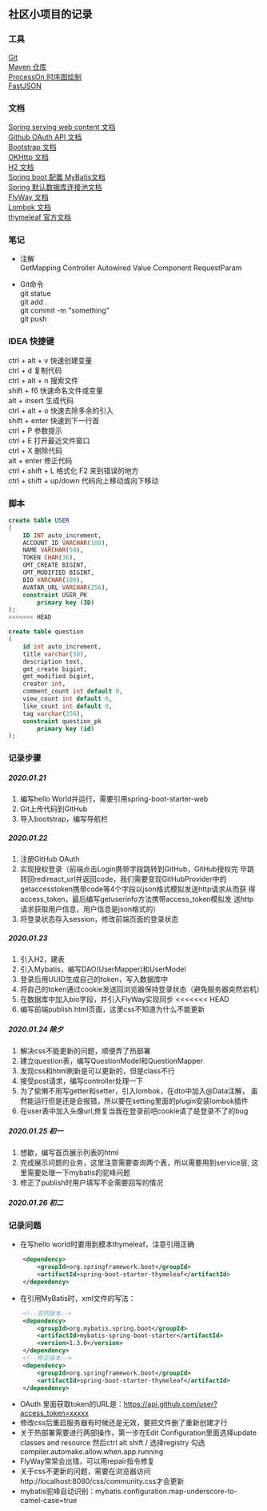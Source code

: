 ## 社区小项目的记录

###  工具  
[Git](https://git-scm.com/)  
[Maven 仓库](https://mvnrepository.com/)  
[ProcessOn 时序图绘制](https://www.processon.com/)  
[FastJSON]()

### 文档
[Spring serving web content 文档](https://spring.io/guides/gs/serving-web-content/)  
[Github OAuth API 文档](https://developer.github.com/apps/building-oauth-apps/authorizing-oauth-apps/)    
[Bootstrap 文档](https://v3.bootcss.com/)  
[OKHttp 文档](https://square.github.io/okhttp/)  
[H2 文档](http://www.h2database.com/html/quickstart.html)  
[Spring boot 配置 MyBatis文档](https://mybatis.org/spring-boot-starter/mybatis-spring-boot-autoconfigure/#)  
[Spring 默认数据库连接池文档](https://docs.spring.io/spring-boot/docs/2.0.0.RC1/reference/htmlsingle/#boot-features-embedded-database-support)  
[FlyWay 文档](https://flywaydb.org/getstarted/firststeps/maven)  
[Lombok 文档](https://projectlombok.org/)  
[thymeleaf 官方文档](https://www.thymeleaf.org/doc/tutorials/3.0/usingthymeleaf.html#setting-attribute-values)

### 笔记
* 注解  
GetMapping Controller Autowired Value Component RequestParam

* Git命令  
git statue  
git add .  
git commit -m "something"  
git push

###  IDEA 快捷键  
ctrl + alt + v  快速创建变量  
ctrl + d  复制代码  
ctrl + alt + n 搜索文件  
shift + f6 快速命名文件或变量  
alt + insert 生成代码  
ctrl + alt + o  快速去除多余的引入  
shift + enter  快速到下一行首  
ctrl + P 参数提示   
ctrl + E 打开最近文件窗口  
ctrl + X  删除代码  
alt + enter 修正代码  
ctrl + shift + L  格式化
F2  来到错误的地方  
ctrl + shift + up/down  代码向上移动或向下移动

### 脚本
```sql
create table USER
(
	ID INT auto_increment,
	ACCOUNT_ID VARCHAR(100),
	NAME VARCHAR(50),
	TOKEN CHAR(36),
	GMT_CREATE BIGINT,
	GMT_MODIFIED BIGINT,
    BIO VARCHAR(100),
    AVATAR_URL VARCHAR(256),
	constraint USER_PK
		primary key (ID)
);
<<<<<<< HEAD

create table question
(
	id int auto_increment,
	title varchar(50),
	description text,
	gmt_create bigint,
	gmt_modified bigint,
	creator int,
	comment_count int default 0,
	view_count int default 0,
	like_count int default 0,
	tag varchar(256),
	constraint question_pk
		primary key (id)
);

```

### 记录步骤  
##### 2020.01.21  
1. 编写hello World并运行，需要引用spring-boot-starter-web
2. Git上传代码到GitHub    
3. 导入bootstrap，编写导航栏    

##### 2020.01.22
1. 注册GitHub OAuth
2. 实现授权登录（前端点击Login携带字段跳转到GitHub，GitHub授权完
毕跳转回redireact_url并返回code，我们需要变现GitHubProvider中的
getaccesstoken携带code等4个字段以json格式模拟发送http请求从而获
得access_token，最后编写getuserinfo方法携带access_token模拟发
送http请求获取用户信息，用户信息是json格式的）
3. 将登录状态存入session，修改前端页面的登录状态

##### 2020.01.23
1. 引入H2，建表
2. 引入Mybatis，编写DAO(UserMapper)和UserModel
3. 登录后用UUID生成自己的token，写入数据库中
4. 将自己的token通过cookie发送回浏览器保持登录状态（避免服务器突然宕机）
5. 在数据库中加入bio字段，并引入FlyWay实现同步
<<<<<<< HEAD
6. 编写前端publish.html页面，这里css不知道为什么不能更新

##### 2020.01.24 除夕
1. 解决css不能更新的问题，顺便弄了热部署
2. 建立question表，编写QuestionModel和QuestionMapper
3. 发现css和html刷新是可以更新的，但是class不行
4. 接受post请求，编写controller处理一下
5. 为了偷懒不用写getter和setter，引入lombok，在dto中加入@Data注解，
虽然能运行但是还是会报错，所以要在setting里面的plugin安装lombok插件
6. 在user表中加入头像url,修复当我在登录前吧cookie请了是登录不了的bug
##### 2020.01.25 初一
1. 想歇，编写首页展示列表的html
2. 完成展示问题的业务，这里注意需要查询两个表，所以需要用到service层,
这里需要处理一下mybatis的驼峰问题
3. 修正了publish时用户填写不全需要回写的情况
##### 2020.01.26 初二  

### 记录问题  
* 在写hello world时要用到模本thymeleaf，注意引用正确
```xml
    <dependency>
        <groupId>org.springframework.boot</groupId>
        <artifactId>spring-boot-starter-thymeleaf</artifactId>
    </dependency>
```
* 在引用MyBatis时，xml文件的写法：  
```xml
    <!--官网版本-->
    <dependency>
        <groupId>org.mybatis.spring.boot</groupId>
        <artifactId>mybatis-spring-boot-starter</artifactId>
        <version>1.3.0</version>
    </dependency>
    <!--修正版本-->
    <dependency>
        <groupId>org.springframework.boot</groupId>
        <artifactId>spring-boot-starter-thymeleaf</artifactId>
    </dependency>
```
* OAuth 里面获取token的URL是：https://api.github.com/user?access_token=xxxxx
* 修改css后重启服务器有时候还是无效，要把文件删了重新创建才行
* 关于热部署需要进行两部操作，第一步在Edit Configuration里面选择update classes 
and resource 然后ctrl alt shift / 选择registry 勾选compiler.automake.allow.when.app.running
* FlyWay常常会出错，可以用repair指令修复
* 关于css不更新的问题，需要在浏览器访问http://localhost:8080/css/community.css才会更新
* mybatis驼峰自动识别：mybatis.configuration.map-underscore-to-camel-case=true


